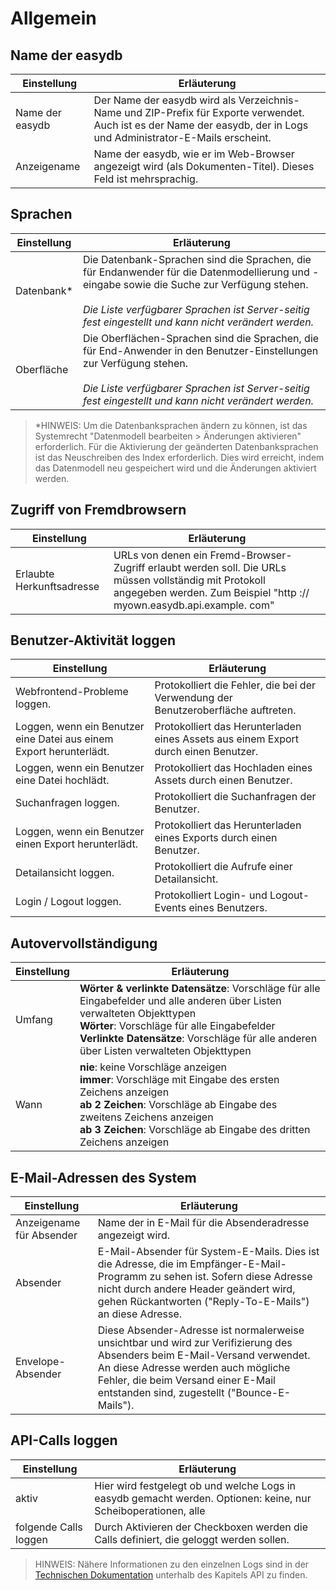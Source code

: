 # Allgemein

## Name der easydb

|Einstellung | Erläuterung |
|------|--------|
|Name der easydb| Der Name der easydb wird als Verzeichnis-Name und ZIP-Prefix für Exporte verwendet. Auch ist es der Name der easydb, der in Logs und Administrator-E-Mails erscheint. |
|Anzeigename | Name der easydb, wie er im Web-Browser angezeigt wird (als Dokumenten-Titel). Dieses Feld ist mehrsprachig. |

## Sprachen

|Einstellung | Erläuterung |
|------|--------|
| Datenbank* | Die Datenbank-Sprachen sind die Sprachen, die für Endanwender für die Datenmodellierung und -eingabe sowie die Suche zur Verfügung stehen. <br><br> _Die Liste verfügbarer Sprachen ist Server-seitig fest eingestellt und kann nicht verändert werden._ |
| Oberfläche | Die Oberflächen-Sprachen sind die Sprachen, die für End-Anwender in den Benutzer-Einstellungen zur Verfügung stehen. <br><br>_Die Liste verfügbarer Sprachen ist Server-seitig fest eingestellt und kann nicht verändert werden._|

> *HINWEIS: Um die Datenbanksprachen ändern zu können, ist das Systemrecht "Datenmodell bearbeiten > Änderungen aktivieren" erforderlich. Für die Aktivierung der geänderten Datenbanksprachen ist das Neuschreiben des Index erforderlich. Dies wird erreicht, indem das Datenmodell neu gespeichert wird und die Änderungen aktiviert werden.


## Zugriff von Fremdbrowsern

|Einstellung | Erläuterung |
|------|--------|
|Erlaubte Herkunftsadresse|URLs von denen ein Fremd-Browser-Zugriff erlaubt werden soll. Die URLs müssen vollständig mit Protokoll angegeben werden. Zum Beispiel "​​http :// myown.easydb.api.example. com" |

## Benutzer-Aktivität loggen

|Einstellung | Erläuterung |
|------|--------|
|Webfrontend-Probleme loggen. |Protokolliert die Fehler, die bei der Verwendung der Benutzeroberfläche auftreten. |
|Loggen, wenn ein Benutzer eine Datei aus einem Export herunterlädt. |Protokolliert das Herunterladen eines Assets aus einem Export durch einen Benutzer. |
|Loggen, wenn ein Benutzer eine Datei hochlädt. |Protokolliert das Hochladen eines Assets durch einen Benutzer. |
|Suchanfragen loggen. |Protokolliert die Suchanfragen der Benutzer. |
|Loggen, wenn ein Benutzer einen Export herunterlädt. |Protokolliert das Herunterladen eines Exports durch einen Benutzer. |
|Detailansicht loggen. |Protokolliert die Aufrufe einer Detailansicht. |
|Login / Logout loggen. |Protokolliert Login- und Logout-Events eines Benutzers. |

## Autovervollständigung

|Einstellung | Erläuterung |
|------|--------|
|Umfang|**Wörter & verlinkte Datensätze**: Vorschläge für alle Eingabefelder und alle anderen über Listen verwalteten Objekttypen <br>**Wörter**: Vorschläge für alle Eingabefelder <br>**Verlinkte Datensätze**: Vorschläge für alle anderen über Listen verwalteten Objekttypen|
|Wann|**nie**: keine Vorschläge anzeigen <br> **immer**: Vorschläge mit Eingabe des ersten Zeichens anzeigen <br> **ab 2 Zeichen**: Vorschläge ab Eingabe des zweitens Zeichens anzeigen <br> **ab 3 Zeichen**: Vorschläge ab Eingabe des dritten Zeichens anzeigen|

## E-Mail-Adressen des System

|Einstellung |Erläuterung |
|------|--------|
|Anzeigename für Absender|Name der in E-Mail für die Absenderadresse angezeigt wird.|
|Absender|E-Mail-Absender für System-E-Mails. Dies ist die Adresse, die im Empfänger-E-Mail-Programm zu sehen ist. Sofern diese Adresse nicht durch andere Header geändert wird, gehen Rückantworten ("Reply-To-E-Mails") an diese Adresse. |
|Envelope-Absender|Diese Absender-Adresse ist normalerweise unsichtbar und wird zur Verifizierung des Absenders beim E-Mail-Versand verwendet. An diese Adresse werden auch mögliche Fehler, die beim Versand einer E-Mail entstanden sind, zugestellt ("Bounce-E-Mails").|

## API-Calls loggen
|Einstellung | Erläuterung |
|------|--------|
|aktiv|Hier wird festgelegt ob und welche Logs in easydb gemacht werden. Optionen: keine, nur Scheiboperationen, alle|
|folgende Calls loggen|Durch Aktivieren der Checkboxen werden die Calls definiert, die geloggt werden sollen.|

> HINWEIS: Nähere Informationen zu den einzelnen Logs sind in der [Technischen Dokumentation](https://docs.easydb.de/en/technical/api/api.html) unterhalb des Kapitels API zu finden.